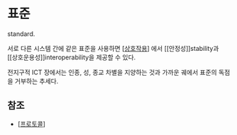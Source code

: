 # 표준

standard.

서로 다른 시스템 간에 같은 표준을 사용하면 [[상호작용]] 에서 [[안정성]]stability과 [[상호운용성]]interoperability을 제공할 수 있다.

전지구적 ICT 장에서는 인종, 성, 종교 차별을 지양하는 것과 가까운 궤에서 표준의 독점을 거부하는 추세다. 


## 참조 
- [[프로토콜]]


[//begin]: # "Autogenerated link references for markdown compatibility"
[상호작용]: 상호작용.md "상호작용"
[프로토콜]: 프로토콜.md "프로토콜"
[//end]: # "Autogenerated link references"